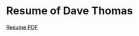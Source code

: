 # Resume of Dave Thomas
<a href="https://github.com/davecthomas/resume/blob/master/David%20Thomas%20Resume.pdf" target="_blank">Resume PDF</a>
